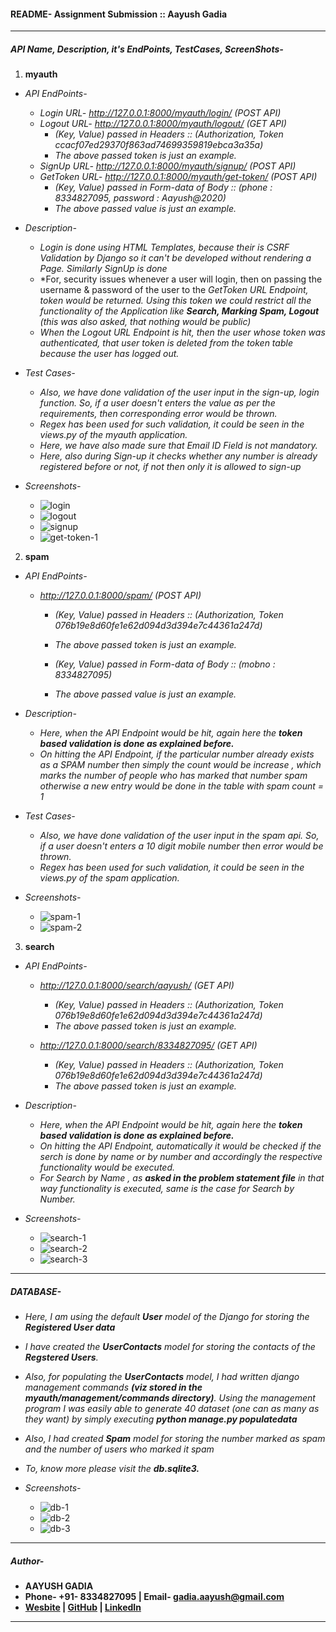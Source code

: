 #### README- Assignment Submission :: Aayush Gadia

-----

##### API Name, Description, it's EndPoints, TestCases, ScreenShots-
1. **myauth**

- *API EndPoints-*
	- *Login URL- http://127.0.0.1:8000/myauth/login/ (POST API)*
	- *Logout URL- http://127.0.0.1:8000/myauth/logout/ (GET API)*
	   - *(Key, Value) passed in Headers :: (Authorization, Token ccacf07ed29370f863ad74699359819ebca3a35a)*
	   - *The above passed token is just an example.*
	- *SignUp URL- http://127.0.0.1:8000/myauth/signup/ (POST API)*
	- *GetToken URL- http://127.0.0.1:8000/myauth/get-token/ (POST API)*
		- *(Key, Value) passed in Form-data of Body :: (phone : 8334827095, password : Aayush@2020)*
		- *The above passed value is just an example.*

- *Description-*
	- *Login is done using HTML Templates, because their is CSRF Validation by Django so it can't be developed without rendering a Page. Similarly SignUp is done*
	- *For, security issues whenever a user will login, then on passing the username & password of the user to the *GetToken URL Endpoint, token would be returned. Using this token we could restrict all the functionality of the Application like **Search, Marking Spam, Logout** (this was also asked, that nothing would be public)*
	- *When the Logout URL Endpoint is hit, then the user whose token was authenticated, that user token is deleted from the token table because the user has logged out.*

- *Test Cases-*
	- *Also, we have done validation of the user input in the sign-up, login function. So, if a user doesn't enters the value as per the requirements, then corresponding error would be thrown.*
	- *Regex has been used for such validation, it could be seen in the views.py of the myauth application.*
	- *Here, we have also made sure that Email ID Field is not mandatory.*
	- *Here, also during Sign-up it checks whether any number is already registered before or not, if not then only it is allowed to sign-up*

- *Screenshots-*
	- ![login](rough/login.png)
	- ![logout](rough/logout.png)
	- ![signup](rough/signup.png)
	- ![get-token-1](rough/get-token-1.png)


2. **spam**

- *API EndPoints-*
	- *http://127.0.0.1:8000/spam/ (POST API)*
		- *(Key, Value) passed in Headers :: (Authorization, Token 076b19e8d60fe1e62d094d3d394e7c44361a247d)*
		- *The above passed token is just an example.*

		- *(Key, Value) passed in Form-data of Body :: (mobno : 8334827095)*
		- *The above passed value is just an example.*

- *Description-*
	- *Here, when the API Endpoint would be hit, again here the **token based validation is done as explained before.***
	- *On hitting the API Endpoint, if the particular number already exists as a SPAM number then simply the count would be increase , which marks the number of people who has marked that number spam otherwise a new entry would be done in the table with spam count = 1*


- *Test Cases-*
	- *Also, we have done validation of the user input in the spam api. So, if a user doesn't enters a 10 digit mobile number then error would be thrown.*
	- *Regex has been used for such validation, it could be seen in the views.py of the spam application.*


- *Screenshots-*
	- ![spam-1](rough/spam-1.png)
	- ![spam-2](rough/spam-2.png)


3. **search**

- *API EndPoints-*
	- *http://127.0.0.1:8000/search/aayush/ (GET API)*
		- *(Key, Value) passed in Headers :: (Authorization, Token 076b19e8d60fe1e62d094d3d394e7c44361a247d)*
		- *The above passed token is just an example.*

	- *http://127.0.0.1:8000/search/8334827095/ (GET API)*
		- *(Key, Value) passed in Headers :: (Authorization, Token 076b19e8d60fe1e62d094d3d394e7c44361a247d)*
		- *The above passed token is just an example.*


- *Description-*
	- *Here, when the API Endpoint would be hit, again here the **token based validation is done as explained before.***
	- *On hitting the API Endpoint, automatically it would be checked if the serch is done by name or by number and accordingly the respective functionality would be executed.*
	- *For Search by Name , as **asked in the problem statement file** in that way functionality is executed, same is the case for Search by Number.*

- *Screenshots-*
	- ![search-1](rough/search-1.png)
	- ![search-2](rough/search-2.png)
	- ![search-3](rough/search-3.png)


-----

##### DATABASE-

- *Here, I am using the default **User** model of the Django for storing the **Registered User data***
- *I have created the **UserContacts** model for storing the contacts of the **Regstered Users**.*
- *Also, for populating the **UserContacts** model, I had written django management commands **(viz stored in the myauth/management/commands directory)**. Using the management program I was easily able to generate 40 dataset (one can as many as they want) by simply executing **python manage.py populatedata***
- *Also, I had created **Spam** model for storing the number marked as spam and the number of users who marked it spam*
- *To, know more please visit the **db.sqlite3.***

- *Screenshots-*
	- ![db-1](rough/db-1.png)
	- ![db-2](rough/db-2.png)
	- ![db-3](rough/db-3.png)

-----

##### Author-
- **AAYUSH GADIA**
- **Phone- +91- 8334827095  |  Email- gadia.aayush@gmail.com**
- **[Wesbite](https://gadia-aayush.github.io/) | [GitHub](https://github.com/gadia-aayush)  |  [LinkedIn](https://www.linkedin.com/in/gadia-aayush/)**

------
